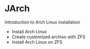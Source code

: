 # JArch
Introduction to Arch Linux installation
- Install Arch Linux
- Create customized archiso with ZFS
- Install Arch Linux on ZFS
